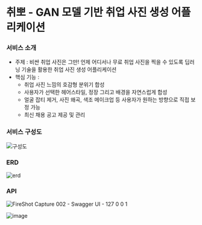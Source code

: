# 취뽀 - GAN 모델 기반 취업 사진 생성 어플리케이션

### 서비스 소개
* 주제 : 비싼 취업 사진은 그만! 언제 어디서나 무료 취업 사진을 찍을 수 있도록 딥러닝 기술을 활용한 취업 사진 생성 어플리케이션
* 핵심 기능 :
    * 취업 사진 느낌의 호감형 분위기 합성
    * 사용자가 선택한 헤어스타일, 정장 그리고 배경을 자연스럽게 합성
    * 얼굴 잡티 제거, 사진 왜곡, 색조 메이크업 등 사용자가 원하는 방향으로 직접 보정 가능
    * 최신 채용 공고 제공 및 관리 

### 서비스 구성도
![구성도](https://user-images.githubusercontent.com/43838022/144739637-e90b2858-4081-49a2-b48a-b3dbee38148e.png)

### ERD
![erd](https://user-images.githubusercontent.com/43838022/144740040-5e03da9d-e5a9-414f-b5eb-d29b58796b6f.png)

### API
![FireShot Capture 002 - Swagger UI - 127 0 0 1](https://user-images.githubusercontent.com/43838022/144740521-00aa2b29-84b5-46fa-bc8e-b05a65b80db5.png)

![image](https://user-images.githubusercontent.com/43838022/144740671-36cfc574-678b-4aba-91dc-640751ae957e.png)
